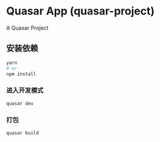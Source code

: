 # Quasar App (quasar-project)

A Quasar Project

## 安装依赖
```bash
yarn
# or
npm install
```

### 进入开发模式
```bash
quasar dev
```


### 打包
```bash
quasar build
```
